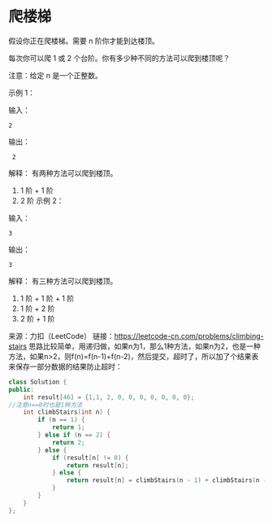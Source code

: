 # 爬楼梯

假设你正在爬楼梯。需要 n 阶你才能到达楼顶。

每次你可以爬 1 或 2 个台阶。你有多少种不同的方法可以爬到楼顶呢？

注意：给定 n 是一个正整数。

示例 1：

输入： 

```
2
```

输出：

```
 2
```

解释： 有两种方法可以爬到楼顶。

1.  1 阶 + 1 阶
2.  2 阶
示例 2：

输入： 

```
3
```

输出：

```
3
```

解释： 有三种方法可以爬到楼顶。

1.  1 阶 + 1 阶 + 1 阶
2.  1 阶 + 2 阶
3.  2 阶 + 1 阶

来源：力扣（LeetCode）
链接：https://leetcode-cn.com/problems/climbing-stairs
思路比较简单，用递归做，如果n为1，那么1种方法，如果n为2，也是一种方法，如果n>2，则f(n)=f(n-1)+f(n-2)，然后提交，超时了，所以加了个结果表来保存一部分数据的结果防止超时：

```C++
class Solution {
public:
    int result[46] = {1,1, 2, 0, 0, 0, 0, 0, 0, 0};
//注意n==0时也是1种方法
    int climbStairs(int n) {
        if (n == 1) {
            return 1;
        } else if (n == 2) {
            return 2;
        } else {
            if (result[n] != 0) {
                return result[n];
            } else {
                return result[n] = climbStairs(n - 1) + climbStairs(n - 2);
            }
        }
    }
};
```

